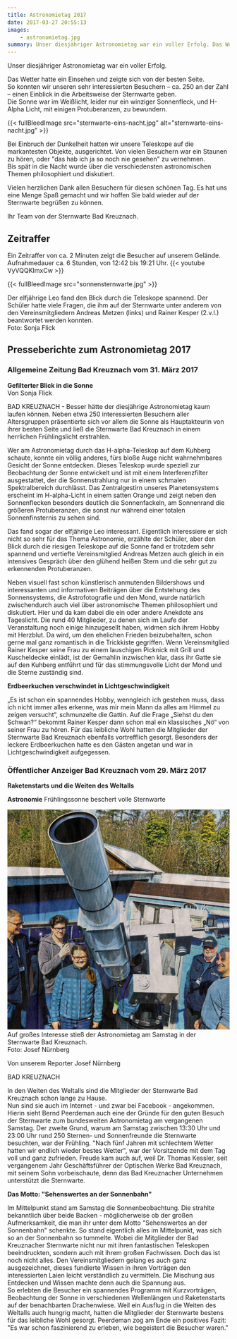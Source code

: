 ```yaml
---
title: Astronomietag 2017
date: 2017-03-27 20:55:13
images: 
    - astronomietag.jpg
summary: Unser diesjähriger Astronomietag war ein voller Erfolg. Das Wetter hatte ein Einsehen und zeigte sich von der besten Seite.  
---
```

Unser diesjähriger Astronomietag war ein voller Erfolg.


Das Wetter hatte ein Einsehen und zeigte sich von der besten Seite.  
So konnten wir unseren sehr interessierten Besuchern – ca. 250 an der Zahl – einen Einblick in die Arbeitsweise der Sternwarte geben.   
Die Sonne war im Weißlicht, leider nur ein winziger Sonnenfleck, und H-Alpha Licht, mit einigen Protuberanzen, zu bewundern.  

{{< fullBleedImage src="sternwarte-eins-nacht.jpg" alt="sternwarte-eins-nacht.jpg" >}}

Bei Einbruch der Dunkelheit hatten wir unsere Teleskope auf die markantesten Objekte, ausgerichtet. Von vielen Besuchern war ein Staunen zu hören, oder "das hab ich ja so noch nie gesehen" zu vernehmen.  
Bis spät in die Nacht wurde über die verschiedensten astronomischen Themen philosophiert und diskutiert.

Vielen herzlichen Dank allen Besuchern für diesen schönen Tag. Es hat uns eine Menge Spaß gemacht und wir hoffen Sie bald wieder auf der Sternwarte begrüßen zu können.

Ihr Team von der Sternwarte Bad Kreuznach.

## Zeitraffer

Ein Zeitraffer von ca. 2 Minuten zeigt die Besucher auf unserem Gelände.  
Aufnahmedauer ca. 6 Stunden, von 12:42 bis 19:21 Uhr.
{{< youtube VyVQQKImxCw >}}


{{< fullBleedImage src="sonnensternwarte.jpg" >}}

Der elfjährige Leo fand den Blick durch die Teleskope spannend. Der Schüler hatte viele Fragen, die ihm auf der Sternwarte unter anderem von den Vereinsmitgliedern Andreas Metzen (links) und Rainer Kesper (2.v.l.) beantwortet werden konnten.  
Foto: Sonja Flick

## Presseberichte zum Astronomietag 2017 

### Allgemeine Zeitung Bad Kreuznach vom 31. März 2017

**Gefilterter Blick in die Sonne**  
Von Sonja Flick 

BAD KREUZNACH - Besser hätte der diesjährige Astronomietag kaum laufen können. Neben etwa 250 interessierten Besuchern aller Altersgruppen präsentierte sich vor allem die Sonne als Hauptakteurin von ihrer besten Seite und ließ die Sternwarte Bad Kreuznach in einem herrlichen Frühlingslicht erstrahlen. 

Wer am Astronomietag durch das H-alpha-Teleskop auf dem Kuhberg schaute, konnte ein völlig anderes, fürs bloße Auge nicht wahrnehmbares Gesicht der Sonne entdecken. Dieses Teleskop wurde speziell zur Beobachtung der Sonne entwickelt und ist mit einem Interferenzfilter ausgestattet, der die Sonnenstrahlung nur in einem schmalen Spektralbereich durchlässt. Das Zentralgestirn unseres Planetensystems erscheint im H-alpha-Licht in einem satten Orange und zeigt neben den Sonnenflecken besonders deutlich die Sonnenfackeln, am Sonnenrand die größeren Protuberanzen, die sonst nur während einer totalen Sonnenfinsternis zu sehen sind. 

Das fand sogar der elfjährige Leo interessant. Eigentlich interessiere er sich nicht so sehr für das Thema Astronomie, erzählte der Schüler, aber den Blick durch die riesigen Teleskope auf die Sonne fand er trotzdem sehr spannend und vertiefte Vereinsmitglied Andreas Metzen auch gleich in ein intensives Gespräch über den glühend heißen Stern und die sehr gut zu erkennenden Protuberanzen. 

Neben visuell fast schon künstlerisch anmutenden Bildershows und interessanten und informativen Beiträgen über die Entstehung des Sonnensystems, die Astrofotografie und den Mond, wurde natürlich zwischendurch auch viel über astronomische Themen philosophiert und diskutiert. Hier und da kam dabei die ein oder andere Anekdote ans Tageslicht. Die rund 40 Mitglieder, zu denen sich im Laufe der Veranstaltung noch einige hinzugesellt haben, widmen sich ihrem Hobby mit Herzblut. Da wird, um den ehelichen Frieden beizubehalten, schon gerne mal ganz romantisch in die Trickkiste gegriffen. Wenn Vereinsmitglied Rainer Kesper seine Frau zu einem lauschigen Picknick mit Grill und Kuscheldecke einlädt, ist der Gemahlin inzwischen klar, dass ihr Gatte sie auf den Kuhberg entführt und für das stimmungsvolle Licht der Mond und die Sterne zuständig sind. 

**Erdbeerkuchen verschwindet in Lichtgeschwindigkeit**

„Es ist schon ein spannendes Hobby, wenngleich ich gestehen muss, dass ich nicht immer alles erkenne, was mir mein Mann da alles am Himmel zu zeigen versucht“, schmunzelte die Gattin. Auf die Frage „Siehst du den Schwan?“ bekommt Rainer Kesper dann schon mal ein klassisches „Nö“ von seiner Frau zu hören. Für das leibliche Wohl hatten die Mitglieder der Sternwarte Bad Kreuznach ebenfalls vortrefflich gesorgt. Besonders der leckere Erdbeerkuchen hatte es den Gästen angetan und war in Lichtgeschwindigkeit aufgegessen. 

### Öffentlicher Anzeiger Bad Kreuznach vom 29. März 2017 

**Raketenstarts und die Weiten des Weltalls**

**Astronomie** Frühlingssonne beschert volle Sternwarte

![](sternwarte-eins.jpg)
Auf großes Interesse stieß der Astronomietag am Samstag in der Sternwarte Bad Kreuznach.  
Foto: Josef Nürnberg

Von unserem Reporter Josef Nürnberg

BAD KREUZNACH

In den Weiten des Weltalls sind die Mitglieder der Sternwarte Bad Kreuznach schon lange zu Hause.  
Nun sind sie auch im Internet - und zwar bei Facebook - angekommen. Hierin sieht Bernd Peerdeman auch eine der Gründe für den guten Besuch der Sternwarte zum bundesweiten Astronomietag am vergangenen Samstag. Der zweite Grund, warum am Samstag zwischen 13:30 Uhr und 23:00 Uhr rund 250 Sternen- und Sonnenfreunde die Sternwarte besuchten, war der Frühling. "Nach fünf Jahren mit schlechtem Wetter hatten wir endlich wieder bestes Wetter", war der Vorsitzende mit dem Tag voll und ganz zufrieden. Freude kam auch auf, weil Dr. Thomas Kessler, seit vergangenem Jahr Geschäftsführer der Optischen Werke Bad Kreuznach, mit seinem Sohn vorbeischaute, denn das Bad Kreuznacher Unternehmen unterstützt die Sternwarte.

**Das Motto: "Sehenswertes an der Sonnenbahn"**
 

Im Mittelpunkt stand am Samstag die Sonnenbeobachtung. Die strahlte bekanntlich über beide Backen - möglicherweise ob der großen Aufmerksamkeit, die man ihr unter dem Motto "Sehenswertes an der Sonnenbahn" schenkte. So stand eigentlich alles im Mittelpunkt, was sich so an der Sonnenbahn so tummelte. Wobei die Mitglieder der Bad Kreuznacher Sternwarte nicht nur mit ihren fantastischen Teleskopen beeindruckten, sondern auch mit ihrem großen Fachwissen. Doch das ist noch nicht alles. Den Vereinsmitgliedern gelang es auch ganz ausgezeichnet, dieses fundierte Wissen in ihren Vorträgen den interessierten Laien leicht verständlich zu vermitteln. Die Mischung aus Entdecken und Wissen machte denn auch die Spannung aus.  
So erlebten die Besucher ein spannendes Programm mit Kurzvorträgen, Beobachtung der Sonne in verschiedenen Wellenlängen und Raketenstarts auf der benachbarten Drachenwiese. Weil ein Ausflug in die Weiten des Weltalls auch hungrig macht, hatten die Mitglieder der Sternwarte bestens für das leibliche Wohl gesorgt. Peerdeman zog am Ende ein positives Fazit: "Es war schon faszinierend zu erleben, wie begeistert die Besucher waren."